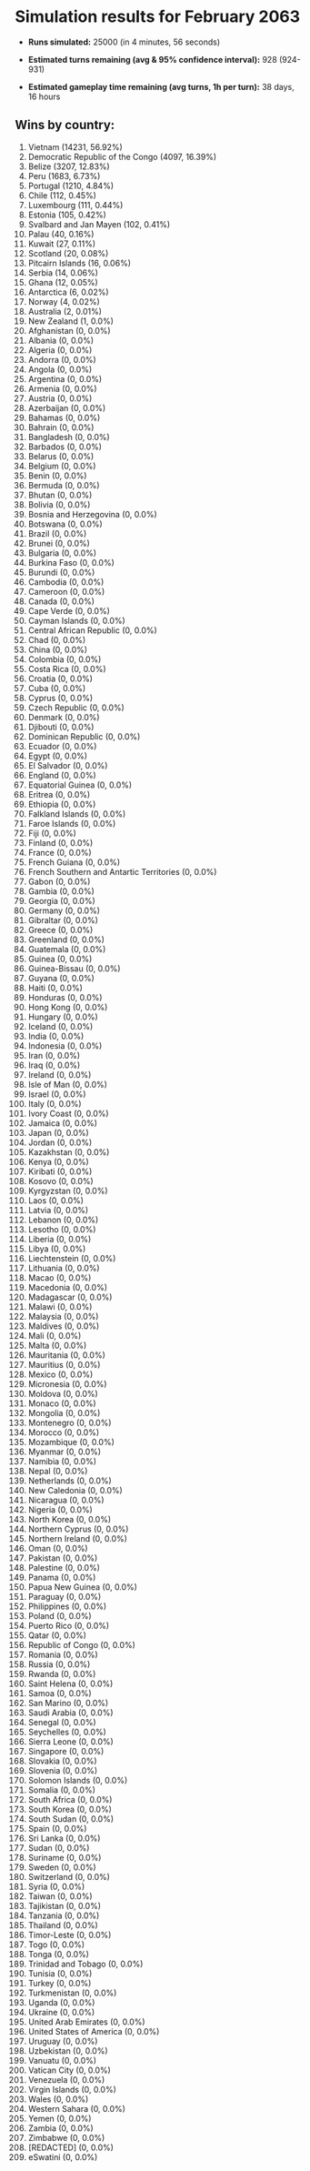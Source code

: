 # Simulation results for February 2063

* **Runs simulated:** 25000 (in 4 minutes, 56 seconds)

* **Estimated turns remaining (avg & 95% confidence interval):** 928 (924-931)

* **Estimated gameplay time remaining (avg turns, 1h per turn):** 38 days, 16 hours

## Wins by country:
1. Vietnam (14231, 56.92%)
2. Democratic Republic of the Congo (4097, 16.39%)
3. Belize (3207, 12.83%)
4. Peru (1683, 6.73%)
5. Portugal (1210, 4.84%)
6. Chile (112, 0.45%)
7. Luxembourg (111, 0.44%)
8. Estonia (105, 0.42%)
9. Svalbard and Jan Mayen (102, 0.41%)
10. Palau (40, 0.16%)
11. Kuwait (27, 0.11%)
12. Scotland (20, 0.08%)
13. Pitcairn Islands (16, 0.06%)
14. Serbia (14, 0.06%)
15. Ghana (12, 0.05%)
16. Antarctica (6, 0.02%)
17. Norway (4, 0.02%)
18. Australia (2, 0.01%)
19. New Zealand (1, 0.0%)
20. Afghanistan (0, 0.0%)
21. Albania (0, 0.0%)
22. Algeria (0, 0.0%)
23. Andorra (0, 0.0%)
24. Angola (0, 0.0%)
25. Argentina (0, 0.0%)
26. Armenia (0, 0.0%)
27. Austria (0, 0.0%)
28. Azerbaijan (0, 0.0%)
29. Bahamas (0, 0.0%)
30. Bahrain (0, 0.0%)
31. Bangladesh (0, 0.0%)
32. Barbados (0, 0.0%)
33. Belarus (0, 0.0%)
34. Belgium (0, 0.0%)
35. Benin (0, 0.0%)
36. Bermuda (0, 0.0%)
37. Bhutan (0, 0.0%)
38. Bolivia (0, 0.0%)
39. Bosnia and Herzegovina (0, 0.0%)
40. Botswana (0, 0.0%)
41. Brazil (0, 0.0%)
42. Brunei (0, 0.0%)
43. Bulgaria (0, 0.0%)
44. Burkina Faso (0, 0.0%)
45. Burundi (0, 0.0%)
46. Cambodia (0, 0.0%)
47. Cameroon (0, 0.0%)
48. Canada (0, 0.0%)
49. Cape Verde (0, 0.0%)
50. Cayman Islands (0, 0.0%)
51. Central African Republic (0, 0.0%)
52. Chad (0, 0.0%)
53. China (0, 0.0%)
54. Colombia (0, 0.0%)
55. Costa Rica (0, 0.0%)
56. Croatia (0, 0.0%)
57. Cuba (0, 0.0%)
58. Cyprus (0, 0.0%)
59. Czech Republic (0, 0.0%)
60. Denmark (0, 0.0%)
61. Djibouti (0, 0.0%)
62. Dominican Republic (0, 0.0%)
63. Ecuador (0, 0.0%)
64. Egypt (0, 0.0%)
65. El Salvador (0, 0.0%)
66. England (0, 0.0%)
67. Equatorial Guinea (0, 0.0%)
68. Eritrea (0, 0.0%)
69. Ethiopia (0, 0.0%)
70. Falkland Islands (0, 0.0%)
71. Faroe Islands (0, 0.0%)
72. Fiji (0, 0.0%)
73. Finland (0, 0.0%)
74. France (0, 0.0%)
75. French Guiana (0, 0.0%)
76. French Southern and Antartic Territories (0, 0.0%)
77. Gabon (0, 0.0%)
78. Gambia (0, 0.0%)
79. Georgia (0, 0.0%)
80. Germany (0, 0.0%)
81. Gibraltar (0, 0.0%)
82. Greece (0, 0.0%)
83. Greenland (0, 0.0%)
84. Guatemala (0, 0.0%)
85. Guinea (0, 0.0%)
86. Guinea-Bissau (0, 0.0%)
87. Guyana (0, 0.0%)
88. Haiti (0, 0.0%)
89. Honduras (0, 0.0%)
90. Hong Kong (0, 0.0%)
91. Hungary (0, 0.0%)
92. Iceland (0, 0.0%)
93. India (0, 0.0%)
94. Indonesia (0, 0.0%)
95. Iran (0, 0.0%)
96. Iraq (0, 0.0%)
97. Ireland (0, 0.0%)
98. Isle of Man (0, 0.0%)
99. Israel (0, 0.0%)
100. Italy (0, 0.0%)
101. Ivory Coast (0, 0.0%)
102. Jamaica (0, 0.0%)
103. Japan (0, 0.0%)
104. Jordan (0, 0.0%)
105. Kazakhstan (0, 0.0%)
106. Kenya (0, 0.0%)
107. Kiribati (0, 0.0%)
108. Kosovo (0, 0.0%)
109. Kyrgyzstan (0, 0.0%)
110. Laos (0, 0.0%)
111. Latvia (0, 0.0%)
112. Lebanon (0, 0.0%)
113. Lesotho (0, 0.0%)
114. Liberia (0, 0.0%)
115. Libya (0, 0.0%)
116. Liechtenstein (0, 0.0%)
117. Lithuania (0, 0.0%)
118. Macao (0, 0.0%)
119. Macedonia (0, 0.0%)
120. Madagascar (0, 0.0%)
121. Malawi (0, 0.0%)
122. Malaysia (0, 0.0%)
123. Maldives (0, 0.0%)
124. Mali (0, 0.0%)
125. Malta (0, 0.0%)
126. Mauritania (0, 0.0%)
127. Mauritius (0, 0.0%)
128. Mexico (0, 0.0%)
129. Micronesia (0, 0.0%)
130. Moldova (0, 0.0%)
131. Monaco (0, 0.0%)
132. Mongolia (0, 0.0%)
133. Montenegro (0, 0.0%)
134. Morocco (0, 0.0%)
135. Mozambique (0, 0.0%)
136. Myanmar (0, 0.0%)
137. Namibia (0, 0.0%)
138. Nepal (0, 0.0%)
139. Netherlands (0, 0.0%)
140. New Caledonia (0, 0.0%)
141. Nicaragua (0, 0.0%)
142. Nigeria (0, 0.0%)
143. North Korea (0, 0.0%)
144. Northern Cyprus (0, 0.0%)
145. Northern Ireland (0, 0.0%)
146. Oman (0, 0.0%)
147. Pakistan (0, 0.0%)
148. Palestine (0, 0.0%)
149. Panama (0, 0.0%)
150. Papua New Guinea (0, 0.0%)
151. Paraguay (0, 0.0%)
152. Philippines (0, 0.0%)
153. Poland (0, 0.0%)
154. Puerto Rico (0, 0.0%)
155. Qatar (0, 0.0%)
156. Republic of Congo (0, 0.0%)
157. Romania (0, 0.0%)
158. Russia (0, 0.0%)
159. Rwanda (0, 0.0%)
160. Saint Helena (0, 0.0%)
161. Samoa (0, 0.0%)
162. San Marino (0, 0.0%)
163. Saudi Arabia (0, 0.0%)
164. Senegal (0, 0.0%)
165. Seychelles (0, 0.0%)
166. Sierra Leone (0, 0.0%)
167. Singapore (0, 0.0%)
168. Slovakia (0, 0.0%)
169. Slovenia (0, 0.0%)
170. Solomon Islands (0, 0.0%)
171. Somalia (0, 0.0%)
172. South Africa (0, 0.0%)
173. South Korea (0, 0.0%)
174. South Sudan (0, 0.0%)
175. Spain (0, 0.0%)
176. Sri Lanka (0, 0.0%)
177. Sudan (0, 0.0%)
178. Suriname (0, 0.0%)
179. Sweden (0, 0.0%)
180. Switzerland (0, 0.0%)
181. Syria (0, 0.0%)
182. Taiwan (0, 0.0%)
183. Tajikistan (0, 0.0%)
184. Tanzania (0, 0.0%)
185. Thailand (0, 0.0%)
186. Timor-Leste (0, 0.0%)
187. Togo (0, 0.0%)
188. Tonga (0, 0.0%)
189. Trinidad and Tobago (0, 0.0%)
190. Tunisia (0, 0.0%)
191. Turkey (0, 0.0%)
192. Turkmenistan (0, 0.0%)
193. Uganda (0, 0.0%)
194. Ukraine (0, 0.0%)
195. United Arab Emirates (0, 0.0%)
196. United States of America (0, 0.0%)
197. Uruguay (0, 0.0%)
198. Uzbekistan (0, 0.0%)
199. Vanuatu (0, 0.0%)
200. Vatican City (0, 0.0%)
201. Venezuela (0, 0.0%)
202. Virgin Islands (0, 0.0%)
203. Wales (0, 0.0%)
204. Western Sahara (0, 0.0%)
205. Yemen (0, 0.0%)
206. Zambia (0, 0.0%)
207. Zimbabwe (0, 0.0%)
208. [REDACTED] (0, 0.0%)
209. eSwatini (0, 0.0%)
